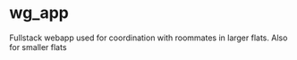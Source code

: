 # wg_app
Fullstack webapp used for coordination with roommates in larger flats.
Also for smaller flats